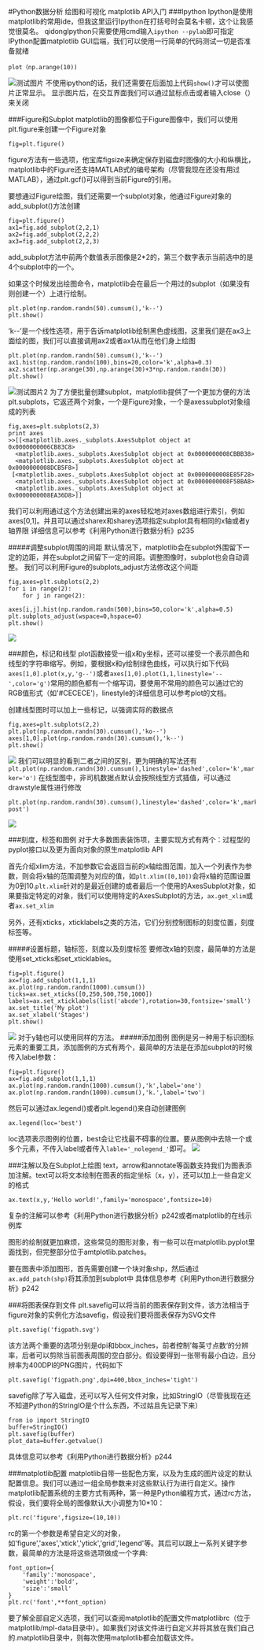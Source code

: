 #Python数据分析 绘图和可视化 matplotlib API入门
###Ipython
Ipython是使用matplotlib的常用ide，但我这里运行Ipython在打括号时会莫名卡顿，这个让我感觉很莫名。
qidongIpython只需要使用cmd输入`ipython --pylab`即可指定IPython配置matplotlib GUI后端，我们可以使用一行简单的代码测试一切是否准备就绪
```
plot（np.arange(10))
```
![测试图片](D:\study\Markdown\Note\Python\img\Figure_1.png)
不使用ipython的话，我们还需要在后面加上代码`show()`才可以使图片正常显示。
显示图片后，在交互界面我们可以通过鼠标点击或者输入close（）来关闭

###Figure和Subplot
matplotlib的图像都位于Figure图像中，我们可以使用plt.figure来创建一个Figure对象
```
fig=plt.figure()
```
figure方法有一些选项，他宝库figsize来确定保存到磁盘时图像的大小和纵横比，matplotlib中的Figure还支持MATLAB式的编号架构（尽管我现在还没有用过MATLAB），通过plt.gcf()可以得到当前Figure的引用。

要想通过Figure绘图，我们还需要一个subplot对象，他通过Figure对象的add_subplot()方法创建
```
fig=plt.figure()
ax1=fig.add_subplot(2,2,1)
ax2=fig.add_subplot(2,2,2)
ax3=fig.add_subplot(2,2,3)
```
add_subplot方法中前两个数值表示图像是2*2的，第三个数字表示当前选中的是4个subplot中的一个。

如果这个时候发出绘图命令，matplotlib会在最后一个用过的subplot（如果没有则创建一个）上进行绘制。
```
plt.plot(np.random.randn(50).cumsum(),'k--')
plt.show()
```
‘k--’是一个线性选项，用于告诉matplotlib绘制黑色虚线图，这里我们是在ax3上面绘的图，我们可以直接调用ax2或者ax1从而在他们身上绘图
```
plt.plot(np.random.randn(50).cumsum(),'k--')
ax1.hist(np.random.randn(100),bins=20,color='k',alpha=0.3)
ax2.scatter(np.arange(30),np.arange(30)+3*np.random.randn(30))
plt.show()
```
![测试图片2](D:\study\Markdown\Note\Python\img\Figure_2.png)
为了方便批量创建subplot，matplotlib提供了一个更加方便的方法plt.subplots，它返还两个对象，一个是Figure对象，一个是axessubplot对象组成的列表
```
fig,axes=plt.subplots(2,3)
print axes
>>[[<matplotlib.axes._subplots.AxesSubplot object at 0x0000000006CB83C8>
  <matplotlib.axes._subplots.AxesSubplot object at 0x0000000008CBBB38>
  <matplotlib.axes._subplots.AxesSubplot object at 0x0000000008DCB5F8>]
 [<matplotlib.axes._subplots.AxesSubplot object at 0x0000000008E85F28>
  <matplotlib.axes._subplots.AxesSubplot object at 0x0000000008F58BA8>
  <matplotlib.axes._subplots.AxesSubplot object at 0x0000000008EA36D8>]]
```
我们可以利用通过这个方法创建出来的axes轻松地对axes数组进行索引，例如axes[0,1]。并且可以通过sharex和sharey选项指定subplot具有相同的x轴或者y轴界限
详细信息可以参考《利用Python进行数据分析》p235

#####调整subplot周围的间距
默认情况下，matplotlib会在subplot外围留下一定的边距，并在subplot之间留下一定的间距。调整图像时，subplot也会自动调整。
我们可以利用Figure的subplots_adjust方法修改这个间距
```
fig,axes=plt.subplots(2,2)
for i in range(2):
    for j in range(2):
        axes[i,j].hist(np.random.randn(500),bins=50,color='k',alpha=0.5)
plt.subplots_adjust(wspace=0,hspace=0)
plt.show()
```
![](D:\study\Markdown\Note\Python\img\Figure_3.png)

###颜色，标记和线型
plot函数接受一组x和y坐标，还可以接受一个表示颜色和线型的字符串缩写。例如，要根据x和y绘制绿色曲线，可以执行如下代码`axes[1,0].plot(x,y,'g--')`或者`axes[1,0].plot(1,1,linestyle='--',color='g')`常用的颜色都有一个缩写词，要使用不常用的颜色可以通过它的RGB值形式（如'#CECECE')，linestyle的详细信息可以参考plot的文档。

创建线型图时可以加上一些标记，以强调实际的数据点
```
fig,axes=plt.subplots(2,2)
plt.plot(np.random.randn(30).cumsum(),'ko--')
axes[1,0].plot(np.random.randn(30).cumsum(),'k--')
plt.show()
```
![](D:\study\Markdown\Note\Python\img\Figure_4.png)
我们可以明显的看到二者之间的区别，更为明确的写法还有`plt.plot(np.random.randn(30).cumsum(),linestyle='dashed',color='k',marker='o')`
在线型图中，非司机数据点默认会按照线型方式插值，可以通过drawstyle属性进行修改
```
plt.plot(np.random.randn(30).cumsum(),linestyle='dashed',color='k',marker='o',drawstyle='steps-post')
```
![](D:\study\Markdown\Note\Python\img\Figure_5.png)

###刻度，标签和图例
对于大多数图表装饰项，主要实现方式有两个：过程型的pyplot接口以及更为面向对象的原生matplotlib API

首先介绍xlim方法，不加参数它会返回当前的x轴绘图范围，加入一个列表作为参数，则会将x轴的范围调整为对应的值，如`plt.xlim([0,10])`会将x轴的范围设置为0到10.`plt.xlim`针对的是最近创建的或者最后一个使用的AxesSubplot对象，如果要指定特定的对象，我们可以使用特定的AxesSubplot的方法，`ax.get_xlim`或者`ax.set_xlim`

另外，还有xticks，xticklabels之类的方法，它们分别控制图标的刻度位置，刻度标签等。

#####设置标题，轴标签，刻度以及刻度标签
要修改x轴的刻度，最简单的方法是使用set_xticks和set_xticklables。
```
fig=plt.figure()
ax=fig.add_subplot(1,1,1)
ax.plot(np.random.randn(1000).cumsum())
ticks=ax.set_xticks([0,250,500,750,1000])
labels=ax.set_xticklabels(list('abcde'),rotation=30,fontsize='small')
ax.set_title('My plot')
ax.set_xlabel('Stages')
plt.show()
```
![](D:\study\Markdown\Note\Python\img\Figure_6.png)
对于y轴也可以使用同样的方法。
#####添加图例
图例是另一种用于标识图标元素的重要工具，添加图例的方式有两个，最简单的方法是在添加subplot的时候传入label参数：
```
fig=plt.figure()
ax=fig.add_subplot(1,1,1)
ax.plot(np.random.randn(1000).cumsum(),'k',label='one')
ax.plot(np.random.randn(1000).cumsum(),'k.',label='two')
```
然后可以通过ax.legend()或者plt.legend()来自动创建图例
```
ax.legend(loc='best')
```
loc选项表示图例的位置，best会让它找最不碍事的位置。要从图例中去除一个或多个元素，不传入label或者传入`lable='_nolegend_'`即可。
![](D:\study\Markdown\Note\Python\img\Figure_7.png)

###注解以及在Subplot上绘图
text，arrow和annotate等函数支持我们为图表添加注解。text可以将文本绘制在图表的指定坐标（x，y），还可以加上一些自定义的格式
```
ax.text(x,y,'Hello world!',family='monospace',fontsize=10)
```
复杂的注解可以参考《利用Python进行数据分析》p242或者matplotlib的在线示例库

图形的绘制就更加麻烦，这些常见的图形对象，有一些可以在matplotlib.pyplot里面找到，但完整部分位于amtplotlib.patches。

要在图表中添加图形，首先需要创建一个块对象shp，然后通过`ax.add_patch(shp)`将其添加到subplot中
具体信息参考《利用Python进行数据分析》p242

###将图表保存到文件
plt.savefig可以将当前的图表保存到文件，该方法相当于figure对象的实例化方法savefig，假设我们要将图表保存为SVG文件
```
plt.savefig('figpath.svg')
```
该方法两个重要的选项分别是dpi和bbox_inches，前者控制’每英寸点数‘的分辨率，后者可以剪除当前图表周围的空白部分。假设要得到一张带有最小白边，且分辨率为400DPI的PNG图片，代码如下
```
plt.savefig('figpath.png',dpi=400,bbox_inches='tight')
```
savefig除了写入磁盘，还可以写入任何文件对象，比如StringIO（尽管我现在还不知道Python的StringIO是个什么东西，不过姑且先记录下来）
```
from io import StringIO
buffer=StringIO()
plt.savefig(buffer)
plot_data=buffer.getvalue()
```
具体信息可以参考《利用Python进行数据分析》p244

###matplotlib配置
matplotlib自带一些配色方案，以及为生成的图片设定的默认配置信息。我们可以通过一组全局参数来对这些默认行为进行自定义。操作matplotlib配置系统的主要方式有两种，第一种是Python编程方式，通过rc方法，假设，我们要将全局的图像默认大小调整为10*10：
```
plt.rc('figure',figsize=(10,10))
```
rc的第一个参数是希望自定义的对象，如'figure','axes','xtick','ytick','grid','legend'等。其后可以跟上一系列关键字参数，最简单的方法是将这些选项做成一个字典:
```
font_option={
    'family':'monospace',
    'weight':'bold',
    'size':'small'
}
plt.rc('font',**font_option)
```
要了解全部自定义选项，我们可以查阅matplotlib的配置文件matplotlibrc（位于matplotlib/mpl-data目录中）。如果我们对该文件进行自定义并将其放在我们自己的.matplotlib目录中，则每次使用matplotlib都会加载该文件。